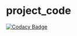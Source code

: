 # project_code

[![Codacy Badge](https://api.codacy.com/project/badge/Grade/a8f5a41f1f85457f82beea959f081a38)](https://app.codacy.com/manual/stepin105048/project_code?utm_source=github.com&utm_medium=referral&utm_content=stepin105048/project_code&utm_campaign=Badge_Grade_Dashboard)